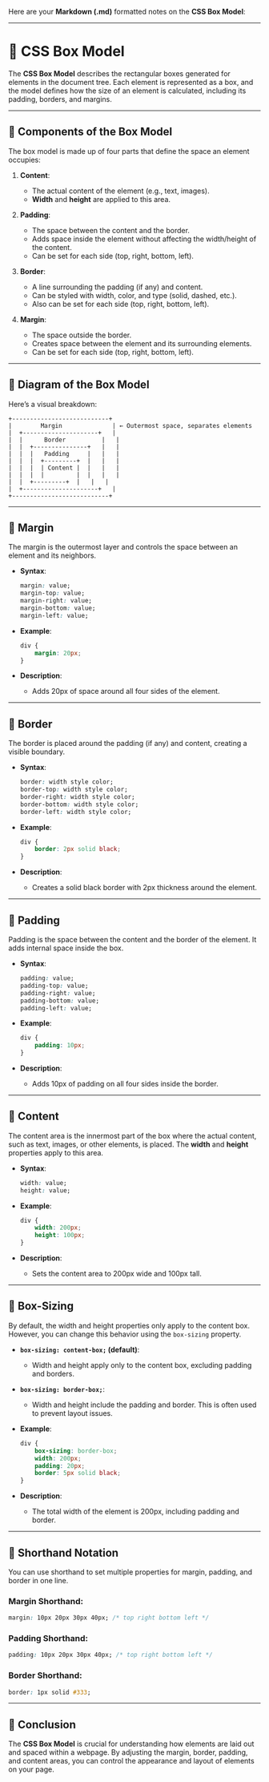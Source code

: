 Here are your **Markdown (.md)** formatted notes on the **CSS Box Model**:

---

# 📝 CSS Box Model

The **CSS Box Model** describes the rectangular boxes generated for elements in the document tree. Each element is represented as a box, and the model defines how the size of an element is calculated, including its padding, borders, and margins.

---

## 🔹 **Components of the Box Model**

The box model is made up of four parts that define the space an element occupies:

1. **Content**:

   * The actual content of the element (e.g., text, images).
   * **Width** and **height** are applied to this area.

2. **Padding**:

   * The space between the content and the border.
   * Adds space inside the element without affecting the width/height of the content.
   * Can be set for each side (top, right, bottom, left).

3. **Border**:

   * A line surrounding the padding (if any) and content.
   * Can be styled with width, color, and type (solid, dashed, etc.).
   * Also can be set for each side (top, right, bottom, left).

4. **Margin**:

   * The space outside the border.
   * Creates space between the element and its surrounding elements.
   * Can be set for each side (top, right, bottom, left).

---

## 🔹 **Diagram of the Box Model**

Here’s a visual breakdown:

```
+---------------------------+
|        Margin              | ← Outermost space, separates elements
|  +---------------------+   |
|  |      Border          |   |
|  |  +---------------+   |   |
|  |  |   Padding     |   |   |
|  |  |  +---------+  |   |   |
|  |  |  | Content |  |   |   |
|  |  |  |         |  |   |   |
|  |  +---------+  |   |   |
|  +---------------------+   |
+---------------------------+
```

---

## 🔹 **Margin**

The margin is the outermost layer and controls the space between an element and its neighbors.

* **Syntax**:

  ```css
  margin: value;
  margin-top: value;
  margin-right: value;
  margin-bottom: value;
  margin-left: value;
  ```

* **Example**:

  ```css
  div {
      margin: 20px;
  }
  ```

* **Description**:

  * Adds 20px of space around all four sides of the element.

---

## 🔹 **Border**

The border is placed around the padding (if any) and content, creating a visible boundary.

* **Syntax**:

  ```css
  border: width style color;
  border-top: width style color;
  border-right: width style color;
  border-bottom: width style color;
  border-left: width style color;
  ```

* **Example**:

  ```css
  div {
      border: 2px solid black;
  }
  ```

* **Description**:

  * Creates a solid black border with 2px thickness around the element.

---

## 🔹 **Padding**

Padding is the space between the content and the border of the element. It adds internal space inside the box.

* **Syntax**:

  ```css
  padding: value;
  padding-top: value;
  padding-right: value;
  padding-bottom: value;
  padding-left: value;
  ```

* **Example**:

  ```css
  div {
      padding: 10px;
  }
  ```

* **Description**:

  * Adds 10px of padding on all four sides inside the border.

---

## 🔹 **Content**

The content area is the innermost part of the box where the actual content, such as text, images, or other elements, is placed. The **width** and **height** properties apply to this area.

* **Syntax**:

  ```css
  width: value;
  height: value;
  ```

* **Example**:

  ```css
  div {
      width: 200px;
      height: 100px;
  }
  ```

* **Description**:

  * Sets the content area to 200px wide and 100px tall.

---

## 🔹 **Box-Sizing**

By default, the width and height properties only apply to the content box. However, you can change this behavior using the `box-sizing` property.

* **`box-sizing: content-box;` (default)**:

  * Width and height apply only to the content box, excluding padding and borders.

* **`box-sizing: border-box;`**:

  * Width and height include the padding and border. This is often used to prevent layout issues.

* **Example**:

  ```css
  div {
      box-sizing: border-box;
      width: 200px;
      padding: 20px;
      border: 5px solid black;
  }
  ```

* **Description**:

  * The total width of the element is 200px, including padding and border.

---

## 🔹 **Shorthand Notation**

You can use shorthand to set multiple properties for margin, padding, and border in one line.

### **Margin Shorthand**:

```css
margin: 10px 20px 30px 40px; /* top right bottom left */
```

### **Padding Shorthand**:

```css
padding: 10px 20px 30px 40px; /* top right bottom left */
```

### **Border Shorthand**:

```css
border: 1px solid #333;
```

---

## 🔹 **Conclusion**

The **CSS Box Model** is crucial for understanding how elements are laid out and spaced within a webpage. By adjusting the margin, border, padding, and content areas, you can control the appearance and layout of elements on your page.

